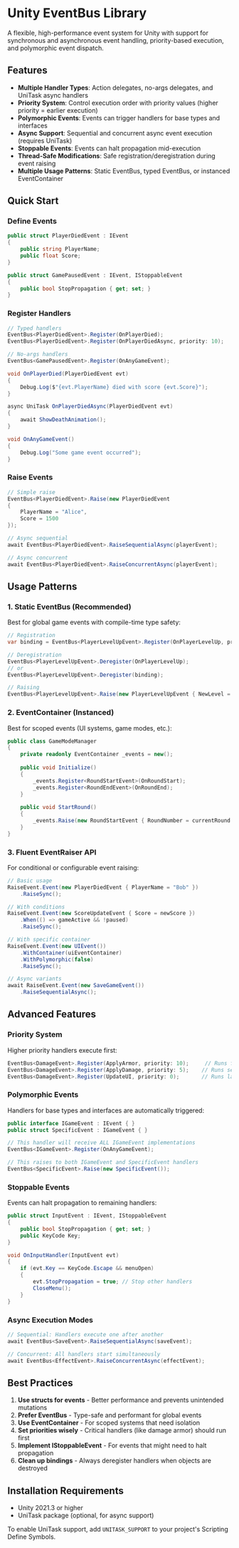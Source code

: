 # Unity EventBus Library

A flexible, high-performance event system for Unity with support for synchronous and asynchronous event handling, priority-based execution, and polymorphic event dispatch.

## Features

- **Multiple Handler Types**: Action delegates, no-args delegates, and UniTask async handlers
- **Priority System**: Control execution order with priority values (higher priority = earlier execution)
- **Polymorphic Events**: Events can trigger handlers for base types and interfaces
- **Async Support**: Sequential and concurrent async event execution (requires UniTask)
- **Stoppable Events**: Events can halt propagation mid-execution
- **Thread-Safe Modifications**: Safe registration/deregistration during event raising
- **Multiple Usage Patterns**: Static EventBus, typed EventBus<T>, or instanced EventContainer

## Quick Start

### Define Events

```csharp
public struct PlayerDiedEvent : IEvent
{
    public string PlayerName;
    public float Score;
}

public struct GamePausedEvent : IEvent, IStoppableEvent
{
    public bool StopPropagation { get; set; }
}
```

### Register Handlers

```csharp
// Typed handlers
EventBus<PlayerDiedEvent>.Register(OnPlayerDied);
EventBus<PlayerDiedEvent>.Register(OnPlayerDiedAsync, priority: 10);

// No-args handlers
EventBus<GamePausedEvent>.Register(OnAnyGameEvent);

void OnPlayerDied(PlayerDiedEvent evt)
{
    Debug.Log($"{evt.PlayerName} died with score {evt.Score}");
}

async UniTask OnPlayerDiedAsync(PlayerDiedEvent evt)
{
    await ShowDeathAnimation();
}

void OnAnyGameEvent()
{
    Debug.Log("Some game event occurred");
}
```

### Raise Events

```csharp
// Simple raise
EventBus<PlayerDiedEvent>.Raise(new PlayerDiedEvent 
{ 
    PlayerName = "Alice", 
    Score = 1500 
});

// Async sequential
await EventBus<PlayerDiedEvent>.RaiseSequentialAsync(playerEvent);

// Async concurrent
await EventBus<PlayerDiedEvent>.RaiseConcurrentAsync(playerEvent);
```

## Usage Patterns

### 1. Static EventBus<T> (Recommended)

Best for global game events with compile-time type safety:

```csharp
// Registration
var binding = EventBus<PlayerLevelUpEvent>.Register(OnPlayerLevelUp, priority: 5);

// Deregistration
EventBus<PlayerLevelUpEvent>.Deregister(OnPlayerLevelUp);
// or
EventBus<PlayerLevelUpEvent>.Deregister(binding);

// Raising
EventBus<PlayerLevelUpEvent>.Raise(new PlayerLevelUpEvent { NewLevel = 5 });
```

### 2. EventContainer (Instanced)

Best for scoped events (UI systems, game modes, etc.):

```csharp
public class GameModeManager
{
    private readonly EventContainer _events = new();
    
    public void Initialize()
    {
        _events.Register<RoundStartEvent>(OnRoundStart);
        _events.Register<RoundEndEvent>(OnRoundEnd);
    }
    
    public void StartRound()
    {
        _events.Raise(new RoundStartEvent { RoundNumber = currentRound });
    }
}
```

### 3. Fluent EventRaiser API

For conditional or configurable event raising:

```csharp
// Basic usage
RaiseEvent.Event(new PlayerDiedEvent { PlayerName = "Bob" })
    .RaiseSync();

// With conditions
RaiseEvent.Event(new ScoreUpdateEvent { Score = newScore })
    .When(() => gameActive && !paused)
    .RaiseSync();

// With specific container
RaiseEvent.Event(new UIEvent())
    .WithContainer(uiEventContainer)
    .WithPolymorphic(false)
    .RaiseSync();

// Async variants
await RaiseEvent.Event(new SaveGameEvent())
    .RaiseSequentialAsync();
```

## Advanced Features

### Priority System

Higher priority handlers execute first:

```csharp
EventBus<DamageEvent>.Register(ApplyArmor, priority: 10);     // Runs first
EventBus<DamageEvent>.Register(ApplyDamage, priority: 5);    // Runs second
EventBus<DamageEvent>.Register(UpdateUI, priority: 0);       // Runs last
```

### Polymorphic Events

Handlers for base types and interfaces are automatically triggered:

```csharp
public interface IGameEvent : IEvent { }
public struct SpecificEvent : IGameEvent { }

// This handler will receive ALL IGameEvent implementations
EventBus<IGameEvent>.Register(OnAnyGameEvent);

// This raises to both IGameEvent and SpecificEvent handlers
EventBus<SpecificEvent>.Raise(new SpecificEvent());
```

### Stoppable Events

Events can halt propagation to remaining handlers:

```csharp
public struct InputEvent : IEvent, IStoppableEvent
{
    public bool StopPropagation { get; set; }
    public KeyCode Key;
}

void OnInputHandler(InputEvent evt)
{
    if (evt.Key == KeyCode.Escape && menuOpen)
    {
        evt.StopPropagation = true; // Stop other handlers
        CloseMenu();
    }
}
```

### Async Execution Modes

```csharp
// Sequential: Handlers execute one after another
await EventBus<SaveEvent>.RaiseSequentialAsync(saveEvent);

// Concurrent: All handlers start simultaneously
await EventBus<EffectEvent>.RaiseConcurrentAsync(effectEvent);
```

## Best Practices

1. **Use structs for events** - Better performance and prevents unintended mutations
2. **Prefer EventBus<T>** - Type-safe and performant for global events
3. **Use EventContainer** - For scoped systems that need isolation
4. **Set priorities wisely** - Critical handlers (like damage armor) should run first
5. **Implement IStoppableEvent** - For events that might need to halt propagation
6. **Clean up bindings** - Always deregister handlers when objects are destroyed

## Installation Requirements

- Unity 2021.3 or higher
- UniTask package (optional, for async support)

To enable UniTask support, add `UNITASK_SUPPORT` to your project's Scripting Define Symbols.